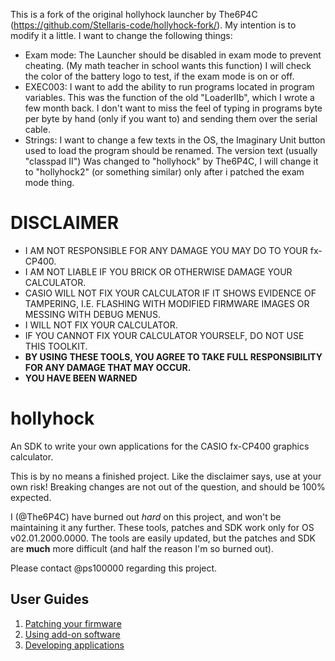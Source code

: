 This is a fork of the original hollyhock launcher by The6P4C (https://github.com/Stellaris-code/hollyhock-fork/).
My intention is to modify it a little. I want to change the following things:
- Exam mode: The Launcher should be disabled in exam mode to prevent cheating. (My math teacher in school wants this function) 
             I will check the color of the battery logo to test, if the exam mode is on or off.
- EXEC003:   I want to add the ability to run programs located in program variables. This was the function of the old "LoaderIIb", which I wrote a few month back.
             I don't want to miss the feel of typing in programs byte per byte by hand (only if you want to) and sending them over the serial cable.
- Strings:   I want to change a few texts in the OS, the Imaginary Unit button used to load the program should be renamed. The version text (usually "classpad II")
             Was changed to "hollyhock" by The6P4C, I will change it to "hollyhock2" (or something similar) only after i patched the exam mode thing.

# DISCLAIMER
- I AM NOT RESPONSIBLE FOR ANY DAMAGE YOU MAY DO TO YOUR fx-CP400.  
- I AM NOT LIABLE IF YOU BRICK OR OTHERWISE DAMAGE YOUR CALCULATOR.  
- CASIO WILL NOT FIX YOUR CALCULATOR IF IT SHOWS EVIDENCE OF TAMPERING, I.E. FLASHING WITH MODIFIED FIRMWARE IMAGES OR MESSING WITH DEBUG MENUS.  
- I WILL NOT FIX YOUR CALCULATOR.  
- IF YOU CANNOT FIX YOUR CALCULATOR YOURSELF, DO NOT USE THIS TOOLKIT.  
- **BY USING THESE TOOLS, YOU AGREE TO TAKE FULL RESPONSIBILITY FOR ANY DAMAGE THAT MAY OCCUR.**  
- **YOU HAVE BEEN WARNED**

# hollyhock
An SDK to write your own applications for the CASIO fx-CP400 graphics calculator.

This is by no means a finished project. Like the disclaimer says, use at your own risk! Breaking changes are not out of the question, and should be 100% expected.

I (@The6P4C) have burned out *hard* on this project, and won't be maintaining it any further. These tools, patches and SDK work only for OS v02.01.2000.0000. The tools are easily updated, but the patches and SDK are **much** more difficult (and half the reason I'm so burned out).

Please contact @ps100000 regarding this project.

## User Guides
1. [Patching your firmware](doc/user/patching.md)
2. [Using add-on software](doc/user/using.md)
3. [Developing applications](doc/user/developing.md)
